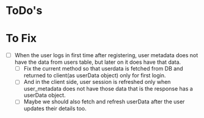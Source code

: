 # ToDo's

# To Fix

- [ ] When the user logs in first time after registering, user metadata does not have the data from users table, but later on it does have that data.
  - [ ] Fix the current method so that userdata is fetched from DB and returned to client(as userData object) only for first login.
  - [ ] And in the client side, user session is refreshed only when user_metadata does not have those data that is the response has a userData object.
  - [ ] Maybe we should also fetch and refresh userData after the user updates their details too.
